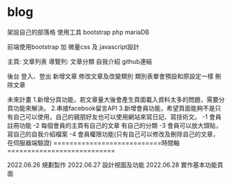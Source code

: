 # blog

架設自己的部落格 
使用工具
bootstrap
php 
mariaDB

前端使用bootstrap 加 微量css 及 javascript設計

主頁:
文章列表
導覽列:
文章分類
自我介紹
github連結

後台
登入、登出
新增文章
修改文章及改變類別
類別表單會預設和原設定一樣
刪除文章

未來計畫
1.新增分頁功能，若文章量大後會產生頁面載入資料太多的問題，需要分頁功能來解決。
2.串接facebook留言API
3.新增會員功能，希望頁面能夠不是只有自己可以使用，自己的親朋好友也可以使用網站來寫日記、寫技術文。
 -1 會員註冊功能
 -2 每個會員的主頁有自己的文章 有自己的分類 
 -3 會員可以放大頭貼，寫自己的自我介紹檔案
 -4 會員權限功能(只有自己可以修改及刪除自己的文章，在伺服器端驗證)
===========================時間軸===========================

2022.06.26  規劃製作
2022.06.27  設計視圖及功能
2022.06.28  實作基本功能頁面
